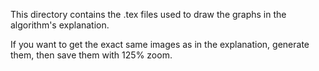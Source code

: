 This directory contains the .tex files used to draw the graphs in the algorithm's explanation.

If you want to get the exact same images as in the explanation, generate them, then save them with 125% zoom.
